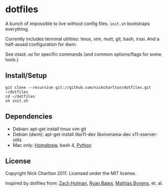 # dotfiles

A bunch of impossible to live without config files. `init.sh` bootstraps everything.

Currently includes terminal utilities: tmux, vim, mutt, git, bash, irssi. And
a half-assed configuration for dwm.

See `USAGE.md` for specific commands (and common options/flags for some tools.)

## Install/Setup

    git clone --recursive git://github.com/nickcharlton/dotfiles.git ~/dotfiles
    cd ~/dotfiles
    sh init.sh

## Dependencies

* Debian: apt-get install tmux vim git
* Debian (dwm): apt-get install libx11-dev libxinerama-dev x11-xserver-utils
* Mac only: [Homebrew](https://github.com/mxcl/homebrew), bash 4, [Python](http://docs.python-guide.org/en/latest/starting/install/osx/)

## License

Copyright Nick Charlton 2011. Licensed under the MIT license.

Inspired by dotfiles from: [Zach Holman](https://github.com/holman/dotfiles), [Ryan Bates](https://github.com/ryanb/dotfiles), [Mathias Bynens](https://github.com/mathiasbynens/dotfiles), et. al.

